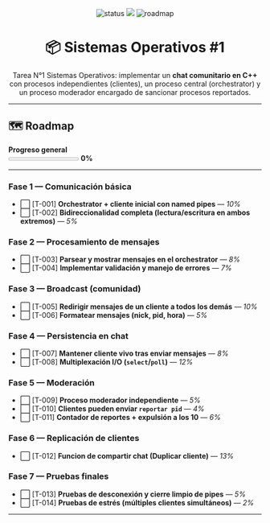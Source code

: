 <p align="center">
  <img src="https://img.shields.io/badge/status-en%20progreso-informational" alt="status">
  <img src="https://img.shields.io/badge/CIT2010-8A2BE2">
  <img src="https://img.shields.io/badge/roadmap-15%25-blue" alt="roadmap">
</p>

<h1 align="center">📦 Sistemas Operativos #1</h1>

<p align="center">
Tarea N°1 Sistemas Operativos: implementar un <b>chat comunitario en C++</b> con procesos independientes (clientes), un proceso central (orchestrator) y un proceso moderador encargado de sancionar procesos reportados.
</p>

---

## 🗺️ Roadmap

**Progreso general**  
<progress value="0" max="100"></progress> **0%**

---

### Fase 1 — Comunicación básica
- ⬜ [T-001] **Orchestrator + cliente inicial con named pipes** — *10%*  
- ⬜ [T-002] **Bidireccionalidad completa (lectura/escritura en ambos extremos)** — *5%*  

### Fase 2 — Procesamiento de mensajes
- ⬜ [T-003] **Parsear y mostrar mensajes en el orchestrator** — *8%*  
- ⬜ [T-004] **Implementar validación y manejo de errores** — *7%*  

### Fase 3 — Broadcast (comunidad)
- ⬜ [T-005] **Redirigir mensajes de un cliente a todos los demás** — *10%*  
- ⬜ [T-006] **Formatear mensajes (nick, pid, hora)** — *5%*  

### Fase 4 — Persistencia en chat
- ⬜ [T-007] **Mantener cliente vivo tras enviar mensajes** — *8%*  
- ⬜ [T-008] **Multiplexación I/O (`select`/`poll`)** — *12%*  

### Fase 5 — Moderación
- ⬜ [T-009] **Proceso moderador independiente** — *5%*  
- ⬜ [T-010] **Clientes pueden enviar `reportar pid`** — *4%*  
- ⬜ [T-011] **Contador de reportes + expulsión a los 10** — *6%*  

### Fase 6 — Replicación de clientes
- ⬜ [T-012] **Funcion de compartir chat (Duplicar cliente)** — *13%*   

### Fase 7 — Pruebas finales
- ⬜ [T-013] **Pruebas de desconexión y cierre limpio de pipes** — *5%*  
- ⬜ [T-014] **Pruebas de estrés (múltiples clientes simultáneos)** — *2%*  

---